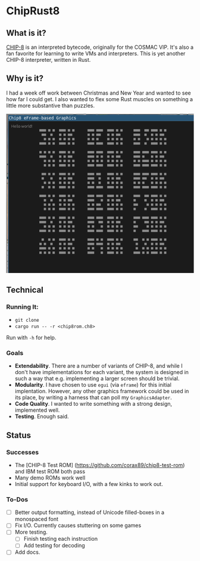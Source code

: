 # ChipRust8

## What is it?

[CHIP-8](https://en.wikipedia.org/wiki/CHIP-8) is an interpreted bytecode, originally for the COSMAC VIP.  It's also a 
fan favorite for learning to write VMs and interpreters.  This is yet another CHIP-8 interpreter, written in Rust.

## Why is it?

I had a week off work between Christmas and New Year and wanted to see how far I could get.  I also wanted to flex some
Rust muscles on something a little more substantive than puzzles.


![Screenshot of running the chip8-test-rom on ChipRust8](imgs/test_rom_run.png)

## Technical

### Running It:
* `git clone`
* `cargo run -- -r <chip8rom.ch8>`

Run with `-h` for help.

### Goals
* **Extendability**.  There are a number of variants of CHIP-8, and while I don't have implementations for 
each variant, the system is designed in such a way that e.g. implementing a larger screen should be trivial.
* **Modularity**. I have chosen to use `egui` (via `eframe`) for this initial implentation.  However, any other graphics
framework could be used in its place, by writing a harness that can poll my `GraphicsAdapter`.
* **Code Quality**. I wanted to write something with a strong design, implemented well.
* **Testing**. Enough said.

## Status
### Successes
* The [CHIP-8 Test ROM] (https://github.com/corax89/chip8-test-rom) and IBM test ROM both pass
* Many demo ROMs work well
* Initial support for keyboard I/O, with a few kinks to work out.

### To-Dos
- [ ] Better output formatting, instead of Unicode filled-boxes in a monospaced font
- [ ] Fix I/O. Currently causes stuttering on some games
- [ ] More testing.
  - [ ] Finish testing each instruction
  - [ ] Add testing for decoding
- [ ] Add docs.
